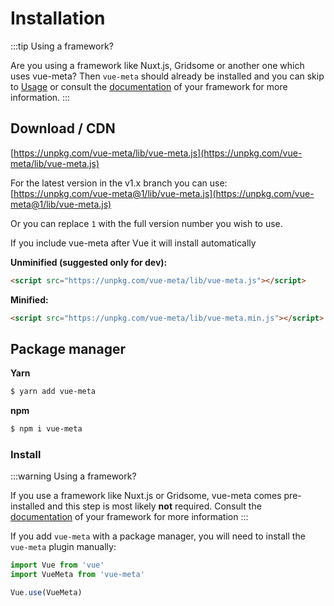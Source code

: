 # Installation

:::tip Using a framework?

Are you using a framework like Nuxt.js, Gridsome or another one which uses vue-meta? Then `vue-meta` should already be installed and you can skip to [Usage](/guide/metainfo.html) or consult the [documentation](/guide/frameworks.html) of your framework for more information.
:::

## Download / CDN

[https://unpkg.com/vue-meta/lib/vue-meta.js](https://unpkg.com/vue-meta/lib/vue-meta.js)

For the latest version in the v1.x branch you can use:<br/>
[https://unpkg.com/vue-meta@1/lib/vue-meta.js](https://unpkg.com/vue-meta@1/lib/vue-meta.js)

Or you can replace `1` with the full version number you wish to use.

If you include vue-meta after Vue it will install automatically

**Unminified (suggested only for dev):**
```html
<script src="https://unpkg.com/vue-meta/lib/vue-meta.js"></script>
```

**Minified:**
```html
<script src="https://unpkg.com/vue-meta/lib/vue-meta.min.js"></script>
```

## Package manager
**Yarn**
```sh
$ yarn add vue-meta
```

**npm**
```sh
$ npm i vue-meta
```

### Install

:::warning Using a framework?

If you use a framework like Nuxt.js or Gridsome, vue-meta comes pre-installed and this step is most likely **not** required. Consult the [documentation](/guide/frameworks.html) of your framework for more information
:::

If you add `vue-meta` with a package manager, you will need to install the `vue-meta` plugin manually:

```js
import Vue from 'vue'
import VueMeta from 'vue-meta'

Vue.use(VueMeta)
```

